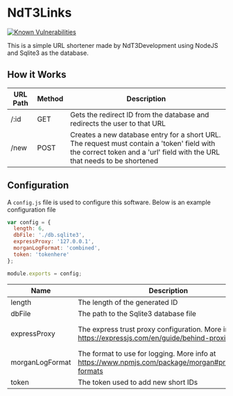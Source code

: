 # NdT3Links

[![Known Vulnerabilities](https://snyk.io/test/github/ndt3development/ndt3links/badge.svg)](https://snyk.io/test/github/ndt3development/ndt3links)

This is a simple URL shortener made by NdT3Development using NodeJS and Sqlite3 as the database.

## How it Works

| URL Path | Method | Description|
|    ---   |  ---   |  ---  |
| /:id     | GET    | Gets the redirect ID from the database and redirects the user to that URL                                                                                               |
| /new     | POST   | Creates a new database entry for a short URL. The request must contain a 'token' field with the correct token and a 'url' field with the URL that needs to be shortened |

## Configuration

A `config.js` file is used to configure this software. Below is an example configuration file

```js
var config = {
  length: 6,
  dbFile: './db.sqlite3',
  expressProxy: '127.0.0.1',
  morganLogFormat: 'combined',
  token: 'tokenhere'
};

module.exports = config;
```

| Name   | Description | Value Type |
|   ---  |     ---     |     ---    |
| length | The length of the generated ID | Number |
| dbFile | The path to the Sqlite3 database file | String |
| expressProxy | The express trust proxy configuration. More info at https://expressjs.com/en/guide/behind-proxies.html | See info link: https://expressjs.com/en/guide/behind-proxies.html |
| morganLogFormat | The format to use for logging. More info at https://www.npmjs.com/package/morgan#predefined-formats | String |
| token | The token used to add new short IDs | String |
